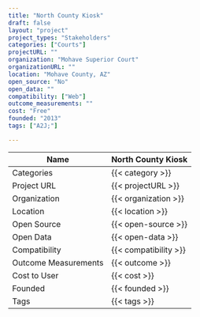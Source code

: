 ```yaml
---
title: "North County Kiosk"
draft: false
layout: "project"
project_types: "Stakeholders"
categories: ["Courts"]
projectURL: ""
organization: "Mohave Superior Court"
organizationURL: ""
location: "Mohave County, AZ"
open_source: "No"
open_data: ""
compatibility: ["Web"]
outcome_measurements: ""
cost: "Free"
founded: "2013"
tags: ["A2J;"]

---
```



Name                    |  North County Kiosk    
------------------------|----
Categories              | {{< category >}} 
Project URL             | {{< projectURL >}} 
Organization            | {{< organization >}} 
Location                | {{< location >}} 
Open Source             | {{< open-source >}} 
Open Data               | {{< open-data >}} 
Compatibility           | {{< compatibility >}} 
Outcome Measurements    | {{< outcome >}} 
Cost to User            | {{< cost >}} 
Founded                 | {{< founded >}} 
Tags                    | {{< tags >}} 

